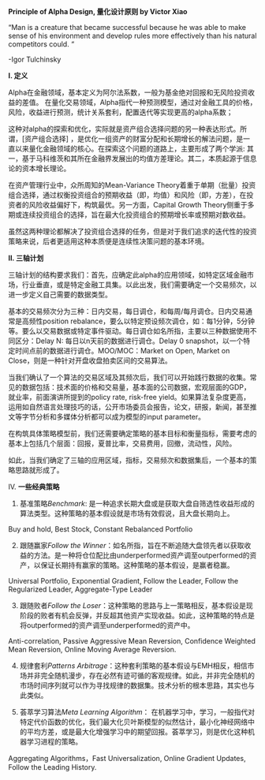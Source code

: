 **Principle of Alpha Design, 量化设计原则 by Victor Xiao**

“Man is a creature that became successful because he was able to make sense of his environment and develop rules more effectively than his natural competitors could. “

-Igor Tulchinsky

**I. 定义**

Alpha在金融领域，基本定义为阿尔法系数，一般为基金绝对回报和无风险投资收益的差值。
在量化交易领域，Alpha指代一种预测模型，通过对金融工具的价格，风险，收益进行预测，统计关系套利，配置迭代等实现更高的alpha系数；

这种对alpha的探索和优化，实际就是资产组合选择问题的另一种表达形式。所谓，[资产组合选择] ，是优化一组资产的财富分配和长期增长的解法问题，是一直以来量化金融领域的核心。在探索这个问题的道路上，主要形成了两个学派: 其一，基于马科维茨和其所在金融界发展出的均值方差理论。其二，本质起源于信息论的资本增长理论。

在资产管理行业中，众所周知的Mean-Variance Theory着重于单期（批量）投资组合选择，通过权衡投资组合的预期收益（即，均值）和风险（即，方差），在投资者的风险收益偏好下，构筑最优。另一方面，Capital Growth Theory侧重于多期或连续投资组合的选择，旨在最大化投资组合的预期增长率或预期对数收益。

虽然这两种理论都解决了投资组合选择的任务，但是对于我们追求的迭代性的投资策略来说，后者更适用这种本质便是连续性决策问题的基本环境。

**II. 三轴计划**

三轴计划的结构要求我们：首先，应确定此alpha的应用领域，如特定区域金融市场，行业垂直，或是特定金融工具集。以此出发，我们需要确定一个交易频次，以进一步定义自己需要的数据类型。

基本的交易频次分为三种：日内交易，每日调仓，和每周/每月调仓。日内交易通常是高频性position rebalance，要么以特定预设频次调仓，如：每1分钟，5分钟等。要么以交易数据或特定事件驱动。每日调仓如名所指，主要以三种数据使用不同区分：Delay N: 每日以n天前的数据进行调仓。Delay 0 snapshot，以一个特定时间点前的数据进行调仓。MOO/MOC：Market on Open, Market on Close，则是一种针对开盘收盘拍卖区间的交易算法。

当我们确认了一个算法的交易区域及其频次后，我们可以开始践行数据的收集。常见的数据包括：技术面的价格和交易量，基本面的公司数据，宏观层面的GDP，就业率，前面演讲所提到的policy rate, risk-free yield。如果算法复杂度更高，运用如自然语言处理技巧的话，公开市场委员会报告，论文，研报，新闻，甚至推文等字节分析和多媒体分析都可以成为模型的input parameter。

在构筑具体策略模型前，我们还需要确定策略的基本目标和衡量指标，需要考虑的基本上包括几个层面：回报，夏普比率，交易费用，回撤，流动性，风险。

如此，当我们确定了三轴的应用区域，指标，交易频次和数据集后，一个基本的策略思路就形成了。

IV. **一些经典策略**

1. 基准策略*Benchmark*: 是一种追求长期大盘或是获取大盘自筛选性收益形成的算法类型。这种策略的基本假设就是市场有效假说，且大盘长期向上。

Buy and hold, Best Stock, Constant Rebalanced Portfolio

2. 跟随赢家*Follow the Winner*：如名所指，旨在不断追随大盘领先者以获取收益的方法。是一种将仓位配比由underperformed资产调至outperformed的资产，以保证长期持有赢家的策略。这种策略的基本假设，是赢者稳赢。

Universal Portfolio, Exponential Gradient, Follow the Leader, Follow the Regularized Leader, Aggregate-Type Leader

3. 跟随败者*Follow the Loser*：这种策略的思路与上一策略相反，基本假设是现阶段的败者有机会反弹，并反超其他资产实现收益。如此，这种策略的特点是将outperformed的资产调至underperformed的资产中。

Anti-correlation, Passive Aggressive Mean Reversion, Confidence Weighted Mean Reversion, Online Moving Average Reversion.

4. 规律套利*Patterns Arbitrage*：这种套利策略的基本假设与EMH相反，相信市场并非完全随机漫步，存在必然有迹可循的客观规律。如此，并非完全随机的市场时间序列就可以作为寻找规律的数据集。技术分析的根本思路，其实也与此类似。

5. 荟萃学习算法*Meta Learning Algorithm*：
在机器学习中，学习，一般指代对特定代价函数的优化，我们最大化贝叶斯模型的似然估计，最小化神经网络中的平均方差，或是最大化增强学习中的期望回报。荟萃学习，则是优化这种机器学习进程的策略。

Aggregating Algorithms，Fast Universalization, Online Gradient Updates, Follow the Leading History.




